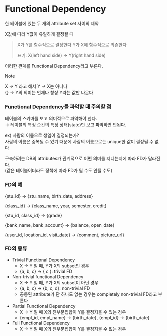 # Functional Dependency

한 테이블에 있는 두 개의 attribute set 사이의 제약

X값에 따라 Y값이 유일하게 결정될 때
> X가 Y를 함수적으로 결정한다
> Y가 X에 함수적으로 의존한다
> 
> 표기: X(left hand side) → Y(right hand side)

이러한 관계를 Functional Dependency라고 부른다.

> [!NOTE]
> 
> X → Y 라고 해서 Y → X는 아니다  
> {} → Y의 의미는 언제나 항상 Y라는 값만 나온다

### Functional Dependency를 파악할 때 주의할 점

테이블의 스키마를 보고 의미적으로 파악해야 한다.  
→ 테이블의 특정 순간의 특정 상태(state)만 보고 파악하면 안된다.

ex) 사람의 이름으로 생일이 결정되는가?  
사람의 이름은 중복될 수 있기 때문에 사람의 이름으로는 unique한 값이 결정될 수 없다

구축하려는 DB의 attributes가 관계적으로 어떤 의미를 지니는지에 따라 FD가 달라진다.  
(같은 테이블이더라도 정책에 따라 FD가 될 수도 안될 수도)

### FD의 예

{stu_id} → {stu_name, birth_date, address}

{class_id} → {class_name, year, semester, credit}

{stu_id, class_id} → {grade}

{bank_name, bank_account} → {balance, open_date}

{user_id, location_id, visit_date} → {comment, picture_url}

### FD의 종류

- Trivial Functional Dependency
	- X → Y 일 때, Y가 X의 subset인 경우
	- {a, b, c} → { c }: trivial FD
- Non-trivial functional Dependency
	- X → Y 일 때, Y가 X의 subset이 아닌 경우
	- {a, b, c} → {b, c, d}: non-trivial FD
	- 공통된 attribute가 단 하나도 없는 경우는 completely non-trivial FD라고 부른다
- Partial Functional Dependency
	- X → Y 일 때 X의 진부분집합이 Y를 결정지을 수 있는 경우
	- {empl_id, empl_name} → {birth_date}, {empl_id} → {birth_date}
- Full Functional Dependency
	- X → Y 일 때 X의 진부분집합이 Y를 결정지을 수 없는 경우